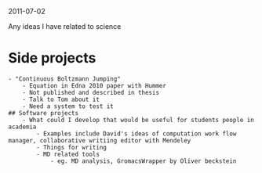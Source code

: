 2011-07-02

Any ideas I have related to science

# Side projects
	- "Continuous Boltzmann Jumping"
		- Equation in Edna 2010 paper with Hummer
		- Not published and described in thesis
		- Talk to Tom about it
		- Need a system to test it
	## Software projects
		- What could I develop that would be useful for students people in academia
			- Examples include David's ideas of computation work flow manager, collaborative writiing editor with Mendeley
			- Things for writing
			- MD related tools
				- eg. MD analysis, GromacsWrapper by Oliver beckstein


